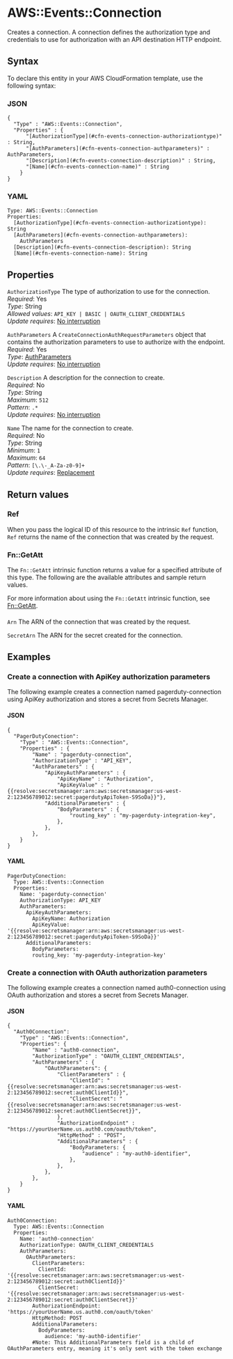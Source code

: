 # AWS::Events::Connection<a name="aws-resource-events-connection"></a>

Creates a connection\. A connection defines the authorization type and credentials to use for authorization with an API destination HTTP endpoint\.

## Syntax<a name="aws-resource-events-connection-syntax"></a>

To declare this entity in your AWS CloudFormation template, use the following syntax:

### JSON<a name="aws-resource-events-connection-syntax.json"></a>

```
{
  "Type" : "AWS::Events::Connection",
  "Properties" : {
      "[AuthorizationType](#cfn-events-connection-authorizationtype)" : String,
      "[AuthParameters](#cfn-events-connection-authparameters)" : AuthParameters,
      "[Description](#cfn-events-connection-description)" : String,
      "[Name](#cfn-events-connection-name)" : String
    }
}
```

### YAML<a name="aws-resource-events-connection-syntax.yaml"></a>

```
Type: AWS::Events::Connection
Properties: 
  [AuthorizationType](#cfn-events-connection-authorizationtype): String
  [AuthParameters](#cfn-events-connection-authparameters): 
    AuthParameters
  [Description](#cfn-events-connection-description): String
  [Name](#cfn-events-connection-name): String
```

## Properties<a name="aws-resource-events-connection-properties"></a>

`AuthorizationType`  <a name="cfn-events-connection-authorizationtype"></a>
The type of authorization to use for the connection\.  
*Required*: Yes  
*Type*: String  
*Allowed values*: `API_KEY | BASIC | OAUTH_CLIENT_CREDENTIALS`  
*Update requires*: [No interruption](https://docs.aws.amazon.com/AWSCloudFormation/latest/UserGuide/using-cfn-updating-stacks-update-behaviors.html#update-no-interrupt)

`AuthParameters`  <a name="cfn-events-connection-authparameters"></a>
A `CreateConnectionAuthRequestParameters` object that contains the authorization parameters to use to authorize with the endpoint\.   
*Required*: Yes  
*Type*: [AuthParameters](aws-properties-events-connection-authparameters.md)  
*Update requires*: [No interruption](https://docs.aws.amazon.com/AWSCloudFormation/latest/UserGuide/using-cfn-updating-stacks-update-behaviors.html#update-no-interrupt)

`Description`  <a name="cfn-events-connection-description"></a>
A description for the connection to create\.  
*Required*: No  
*Type*: String  
*Maximum*: `512`  
*Pattern*: `.*`  
*Update requires*: [No interruption](https://docs.aws.amazon.com/AWSCloudFormation/latest/UserGuide/using-cfn-updating-stacks-update-behaviors.html#update-no-interrupt)

`Name`  <a name="cfn-events-connection-name"></a>
The name for the connection to create\.  
*Required*: No  
*Type*: String  
*Minimum*: `1`  
*Maximum*: `64`  
*Pattern*: `[\.\-_A-Za-z0-9]+`  
*Update requires*: [Replacement](https://docs.aws.amazon.com/AWSCloudFormation/latest/UserGuide/using-cfn-updating-stacks-update-behaviors.html#update-replacement)

## Return values<a name="aws-resource-events-connection-return-values"></a>

### Ref<a name="aws-resource-events-connection-return-values-ref"></a>

When you pass the logical ID of this resource to the intrinsic `Ref` function, `Ref` returns the name of the connection that was created by the request\.

### Fn::GetAtt<a name="aws-resource-events-connection-return-values-fn--getatt"></a>

The `Fn::GetAtt` intrinsic function returns a value for a specified attribute of this type\. The following are the available attributes and sample return values\.

For more information about using the `Fn::GetAtt` intrinsic function, see [Fn::GetAtt](https://docs.aws.amazon.com/AWSCloudFormation/latest/UserGuide/intrinsic-function-reference-getatt.html)\.

#### <a name="aws-resource-events-connection-return-values-fn--getatt-fn--getatt"></a>

`Arn`  <a name="Arn-fn::getatt"></a>
The ARN of the connection that was created by the request\.

`SecretArn`  <a name="SecretArn-fn::getatt"></a>
The ARN for the secret created for the connection\.

## Examples<a name="aws-resource-events-connection--examples"></a>



### Create a connection with ApiKey authorization parameters<a name="aws-resource-events-connection--examples--Create_a_connection_with_ApiKey_authorization_parameters"></a>

The following example creates a connection named pagerduty\-connection using ApiKey authorization and stores a secret from Secrets Manager\.

#### JSON<a name="aws-resource-events-connection--examples--Create_a_connection_with_ApiKey_authorization_parameters--json"></a>

```
{
  "PagerDutyConection": 
    "Type" : "AWS::Events::Connection",
    "Properties" : {
        "Name" : "pagerduty-connection",
        "AuthorizationType" : "API_KEY",
        "AuthParameters" : {
            "ApiKeyAuthParameters" : {
                "ApiKeyName" : "Authorization",
                "ApiKeyValue" : "{{resolve:secretsmanager:arn:aws:secretsmanager:us-west-2:123456789012:secret:pagerdutyApiToken-S9SoDa}}"},
            "AdditionalParameters" : {
                "BodyParameters" : {
                    "routing_key" : "my-pagerduty-integration-key", 
                }, 
            }, 
        },
    }
}
```

#### YAML<a name="aws-resource-events-connection--examples--Create_a_connection_with_ApiKey_authorization_parameters--yaml"></a>

```
PagerDutyConection:
  Type: AWS::Events::Connection
  Properties:
    Name: 'pagerduty-connection'
    AuthorizationType: API_KEY
    AuthParameters:
      ApiKeyAuthParameters:
        ApiKeyName: Authorization
        ApiKeyValue: '{{resolve:secretsmanager:arn:aws:secretsmanager:us-west-2:123456789012:secret:pagerdutyApiToken-S9SoDa}}'
      AdditionalParameters:
        BodyParameters:
        routing_key: 'my-pagerduty-integration-key'
```

### Create a connection with OAuth authorization parameters<a name="aws-resource-events-connection--examples--Create_a_connection_with_OAuth_authorization_parameters"></a>

The following example creates a connection named auth0\-connection using OAuth authorization and stores a secret from Secrets Manager\.

#### JSON<a name="aws-resource-events-connection--examples--Create_a_connection_with_OAuth_authorization_parameters--json"></a>

```
{
  "Auth0Connection":
    "Type" : "AWS::Events::Connection",
    "Properties": {
        "Name" : "auth0-connection",
        "AuthorizationType" : "OAUTH_CLIENT_CREDENTIALS",
        "AuthParameters" : {
            "OAuthParameters": {
                "ClientParameters" : {
                    "ClientId": "{{resolve:secretsmanager:arn:aws:secretsmanager:us-west-2:123456789012:secret:auth0ClientId}}",
                    "ClientSecret": "{{resolve:secretsmanager:arn:aws:secretsmanager:us-west-2:123456789012:secret:auth0ClientSecret}}",
                },
                "AuthorizationEndpoint" : "https://yourUserName.us.auth0.com/oauth/token",
                "HttpMethod" : "POST",
                "AdditionalParameters" : {
                    "BodyParameters: {
                        "audience" : "my-auth0-identifier",
                    },
                },    
            },
        },
    }
}
```

#### YAML<a name="aws-resource-events-connection--examples--Create_a_connection_with_OAuth_authorization_parameters--yaml"></a>

```
Auth0Connection:
  Type: AWS::Events::Connection
  Properties:
    Name: 'auth0-connection'
    AuthorizationType: OAUTH_CLIENT_CREDENTIALS
    AuthParameters:
      OAuthParameters:
        ClientParameters:
          ClientId: '{{resolve:secretsmanager:arn:aws:secretsmanager:us-west-2:123456789012:secret:auth0ClientId}}'
          ClientSecret: '{{resolve:secretsmanager:arn:aws:secretsmanager:us-west-2:123456789012:secret:auth0ClientSecret}}'
        AuthorizationEndpoint: 'https://yourUserName.us.auth0.com/oauth/token'
        HttpMethod: POST
        AdditionalParameters:
          BodyParameters:
            audience: 'my-auth0-identifier'
        #Note: This AdditionalParameters field is a child of OAuthParameters entry, meaning it's only sent with the token exchange
```